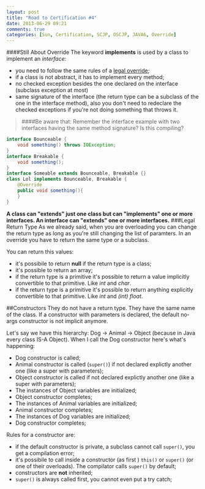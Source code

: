 ```yaml
---
layout: post
title: "Road to Certification #4"
date: 2013-06-29 09:21
comments: true
categories: [Sun, Certification, SCJP, OSCJP, JAVA6, Override]
---
```

####Still About Override
The keyword **implements** is used by a class to implement an *interface*:

* you need to follow the same rules of a [legal override](http://invasionofsmallcubes.github.io/blog/2013/06/28/road-to-certification-number-3/);
* if a class is not abstract, it has to implement every method;
* no checked exception besides the one declared on the interface (subclass exception at most)
* same signature of the interface (the return type can be a subclass of the one in the interface method), also you don't need to redeclare the checked exceptions if you're not doing something that throws it.
> ####Be aware that:
> Remember the interface example with two interfaces having the same method signature? Is this compiling?
``` java INTERFACE WITH CHECKED EXCEPTION 
interface Bounceable {
	void something() throws IOException;
}
interface Breakable {
	void something();
}
interface Someable extends Bounceable, Breakable {}
class Lol implements Bounceable, Breakable {
	@Override
	public void something(){
	}	
}
```
<!-- more -->
**A class can "extends" just one class but can "implements" one or more interfaces. An interface can "extends" one or more interfaces.**
###Legal Return Type
As we already said, when you are overloading you can change the return type as long as you're still changing the list of paramters. In an override you have to return the same type or a subclass.

You can return this values:

* it's possibile to return **null** if the return type is a class;
* it's possible to return an array;
* if the return type is a primitive it's possible to return a value implicitly convertible to that primitive. Like *int* and *char*.
* if the return type is a primitive it's possible to return anything explicitly convertible to that primitive. Like *int* and *(int) float*.

##Constructors
They do not have a return type. They have the same name of the class. If a constructor with parameters is declared, the default no-args constructor is not implicit anymore.

Let's say we have this hierarchy: Dog -> Animal -> Object (because in Java every class IS-A Object). When I call the Dog constructor here's what's happening:

* Dog constructor is called;
* Animal constructor is called (`super()`) if not declared explictly another one (like a super with parameters);
* Object constructor is called if not declared explictly another one (like a super with parameters);
* The instances of Object variables are initialized;
* Object constructor completes;
* The instances of Animal variables are initialized;
* Animal constructor completes;
* The instances of Dog variables are initialized;
* Dog constructor completes;

Rules for a constructor are:

* if the default constructor is private, a subclass cannot call `super()`, you get a compilation error;
* it's possibile to call inside a constructor (as first ) `this()` or `super()` (or one of their overloads). The compilator calls `super()` by default;
* constructors are **not** inherited;
* `super()` is always called first, you cannot even put a try catch;
